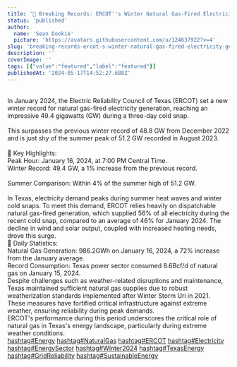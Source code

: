 ```yaml
---
title: '🌟 Breaking Records: ERCOT''s Winter Natural Gas-Fired Electricity Generation Hits New High! 🌟'
status: 'published'
author:
  name: 'Sean Dookie'
  picture: 'https://avatars.githubusercontent.com/u/124637922?v=4'
slug: 'breaking-records-ercot-s-winter-natural-gas-fired-electricity-generation-hits-new-high'
description: ''
coverImage: ''
tags: [{"value":"featured","label":"featured"}]
publishedAt: '2024-05-17T14:52:27.688Z'
---
```


\
In January 2024, the Electric Reliability Council of Texas (ERCOT) set a new winter record for natural gas-fired electricity generation, reaching an impressive 49.4 gigawatts (GW) during a three-day cold snap. \
\
This surpasses the previous winter record of 48.8 GW from December 2022 and is just shy of the summer peak of 51.2 GW recorded in August 2023.\
\
🔹 Key Highlights:\
Peak Hour: January 16, 2024, at 7:00 PM Central Time.\
Winter Record: 49.4 GW, a 1% increase from the previous record.\
\
Summer Comparison: Within 4% of the summer high of 51.2 GW.\
\
In Texas, electricity demand peaks during summer heat waves and winter cold snaps. To meet this demand, ERCOT relies heavily on dispatchable natural gas-fired generation, which supplied 56% of all electricity during the recent cold snap, compared to an average of 46% for January 2024. The decline in wind and solar output, coupled with increased heating needs, drove this surge.\
🔹 Daily Statistics:\
Natural Gas Generation: 986.2GWh on January 16, 2024, a 72% increase from the January average.\
Record Consumption: Texas power sector consumed 8.6Bcf/d of natural gas on January 15, 2024.\
Despite challenges such as weather-related disruptions and maintenance, Texas maintained sufficient natural gas supplies due to robust weatherization standards implemented after Winter Storm Uri in 2021. These measures have fortified critical infrastructure against extreme weather, ensuring reliability during peak demands.\
ERCOT's performance during this period underscores the critical role of natural gas in Texas's energy landscape, particularly during extreme weather conditions.\
[hashtag#Energy](https://www.linkedin.com/feed/hashtag/?keywords=energy&highlightedUpdateUrns=urn%3Ali%3Aactivity%3A7197257454009663488) [hashtag#NaturalGas](https://www.linkedin.com/feed/hashtag/?keywords=naturalgas&highlightedUpdateUrns=urn%3Ali%3Aactivity%3A7197257454009663488) [hashtag#ERCOT](https://www.linkedin.com/feed/hashtag/?keywords=ercot&highlightedUpdateUrns=urn%3Ali%3Aactivity%3A7197257454009663488) [hashtag#Electricity](https://www.linkedin.com/feed/hashtag/?keywords=electricity&highlightedUpdateUrns=urn%3Ali%3Aactivity%3A7197257454009663488) [hashtag#EnergySector](https://www.linkedin.com/feed/hashtag/?keywords=energysector&highlightedUpdateUrns=urn%3Ali%3Aactivity%3A7197257454009663488) [hashtag#Winter2024](https://www.linkedin.com/feed/hashtag/?keywords=winter2024&highlightedUpdateUrns=urn%3Ali%3Aactivity%3A7197257454009663488) [hashtag#TexasEnergy](https://www.linkedin.com/feed/hashtag/?keywords=texasenergy&highlightedUpdateUrns=urn%3Ali%3Aactivity%3A7197257454009663488) [hashtag#GridReliability](https://www.linkedin.com/feed/hashtag/?keywords=gridreliability&highlightedUpdateUrns=urn%3Ali%3Aactivity%3A7197257454009663488) [hashtag#SustainableEnergy](https://www.linkedin.com/feed/hashtag/?keywords=sustainableenergy&highlightedUpdateUrns=urn%3Ali%3Aactivity%3A7197257454009663488)